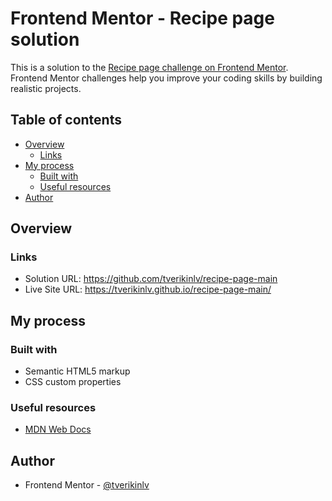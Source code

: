 # Frontend Mentor - Recipe page solution

This is a solution to the [Recipe page challenge on Frontend Mentor](https://www.frontendmentor.io/challenges/recipe-page-KiTsR8QQKm). Frontend Mentor challenges help you improve your coding skills by building realistic projects. 

## Table of contents

- [Overview](#overview)
  - [Links](#links)
- [My process](#my-process)
  - [Built with](#built-with)
  - [Useful resources](#useful-resources)
- [Author](#author)

## Overview

### Links

- Solution URL: https://github.com/tverikinlv/recipe-page-main
- Live Site URL: https://tverikinlv.github.io/recipe-page-main/

## My process

### Built with

- Semantic HTML5 markup
- CSS custom properties


### Useful resources

- [MDN Web Docs](https://developer.mozilla.org/)

## Author

- Frontend Mentor - [@tverikinlv](https://www.frontendmentor.io/profile/tverikinlv)
